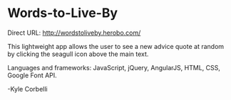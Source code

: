 # Words-to-Live-By

Direct URL: http://wordstoliveby.herobo.com/

This lightweight app allows the user to see a new advice quote at random by clicking the seagull icon above the main text.

Languages and frameworks: JavaScript, jQuery, AngularJS, HTML, CSS, Google Font API.

-Kyle Corbelli

